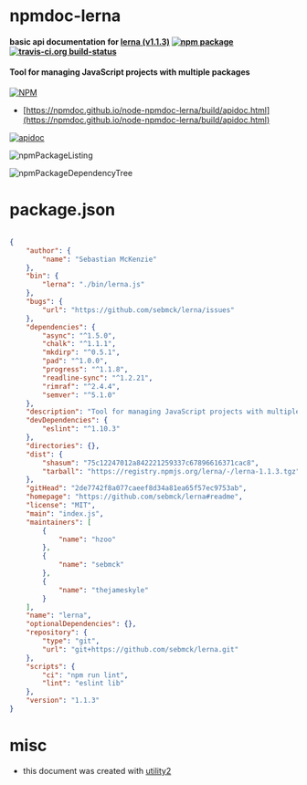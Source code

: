 # npmdoc-lerna

#### basic api documentation for  [lerna (v1.1.3)](https://github.com/sebmck/lerna#readme)  [![npm package](https://img.shields.io/npm/v/npmdoc-lerna.svg?style=flat-square)](https://www.npmjs.org/package/npmdoc-lerna) [![travis-ci.org build-status](https://api.travis-ci.org/npmdoc/node-npmdoc-lerna.svg)](https://travis-ci.org/npmdoc/node-npmdoc-lerna)

#### Tool for managing JavaScript projects with multiple packages

[![NPM](https://nodei.co/npm/lerna.png?downloads=true&downloadRank=true&stars=true)](https://www.npmjs.com/package/lerna)

- [https://npmdoc.github.io/node-npmdoc-lerna/build/apidoc.html](https://npmdoc.github.io/node-npmdoc-lerna/build/apidoc.html)

[![apidoc](https://npmdoc.github.io/node-npmdoc-lerna/build/screenCapture.buildCi.browser.%252Ftmp%252Fbuild%252Fapidoc.html.png)](https://npmdoc.github.io/node-npmdoc-lerna/build/apidoc.html)

![npmPackageListing](https://npmdoc.github.io/node-npmdoc-lerna/build/screenCapture.npmPackageListing.svg)

![npmPackageDependencyTree](https://npmdoc.github.io/node-npmdoc-lerna/build/screenCapture.npmPackageDependencyTree.svg)



# package.json

```json

{
    "author": {
        "name": "Sebastian McKenzie"
    },
    "bin": {
        "lerna": "./bin/lerna.js"
    },
    "bugs": {
        "url": "https://github.com/sebmck/lerna/issues"
    },
    "dependencies": {
        "async": "^1.5.0",
        "chalk": "^1.1.1",
        "mkdirp": "^0.5.1",
        "pad": "^1.0.0",
        "progress": "^1.1.8",
        "readline-sync": "^1.2.21",
        "rimraf": "^2.4.4",
        "semver": "^5.1.0"
    },
    "description": "Tool for managing JavaScript projects with multiple packages",
    "devDependencies": {
        "eslint": "^1.10.3"
    },
    "directories": {},
    "dist": {
        "shasum": "75c12247012a842221259337c67896616371cac8",
        "tarball": "https://registry.npmjs.org/lerna/-/lerna-1.1.3.tgz"
    },
    "gitHead": "2de7742f8a077caeef8d34a81ea65f57ec9753ab",
    "homepage": "https://github.com/sebmck/lerna#readme",
    "license": "MIT",
    "main": "index.js",
    "maintainers": [
        {
            "name": "hzoo"
        },
        {
            "name": "sebmck"
        },
        {
            "name": "thejameskyle"
        }
    ],
    "name": "lerna",
    "optionalDependencies": {},
    "repository": {
        "type": "git",
        "url": "git+https://github.com/sebmck/lerna.git"
    },
    "scripts": {
        "ci": "npm run lint",
        "lint": "eslint lib"
    },
    "version": "1.1.3"
}
```



# misc
- this document was created with [utility2](https://github.com/kaizhu256/node-utility2)
